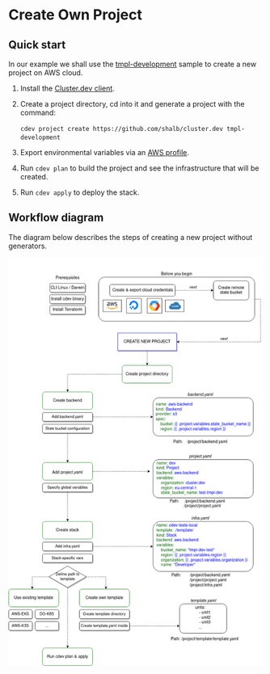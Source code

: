 # Create Own Project

## Quick start

In our example we shall use the [tmpl-development](https://github.com/shalb/cluster.dev/tree/master/.cdev-metadata/generator) sample to create a new project on AWS cloud.

1. Install the [Cluster.dev client](https://docs.cluster.dev/get-started-install/).

2. Create a project directory, cd into it and generate a project with the command:

    ```cdev project create https://github.com/shalb/cluster.dev tmpl-development```

3. Export environmental variables via an [AWS profile](https://docs.cluster.dev/examples-aws-eks/#authentication).

4. Run `cdev plan` to build the project and see the infrastructure that will be created.

5. Run `cdev apply` to deploy the stack.

## Workflow diagram

The diagram below describes the steps of creating a new project without generators.

![create new project diagram](./images/create-project-diagram.png)
